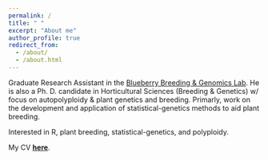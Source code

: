 ```yaml
---
permalink: /
title: " "
excerpt: "About me"
author_profile: true
redirect_from: 
  - /about/
  - /about.html
---
```

 Graduate Research Assistant in the [Blueberry Breeding & Genomics Lab](https://www.blueberrybreeding.com). He is also a Ph. D. candidate in Horticultural Sciences (Breeding & Genetics) w/ focus on autopolyploidy & plant genetics and breeding. Primarly, work on the development and application of statistical-genetics methods to aid plant breeding.
 
 Interested in R, plant breeding, statistical-genetics, and polyploidy.
 
  My CV **[here](https://github.com/rramadeu/cv/raw/master/CVAmadeu.pdf)**.

